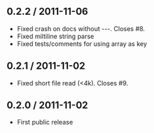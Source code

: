 0.2.2 / 2011-11-06
------------------

* Fixed crash on docs without ---. Closes #8.
* Fixed miltiline string parse
* Fixed tests/comments for using array as key

0.2.1 / 2011-11-02
------------------

* Fixed short file read (<4k). Closes #9.

0.2.0 / 2011-11-02
------------------

* First public release
